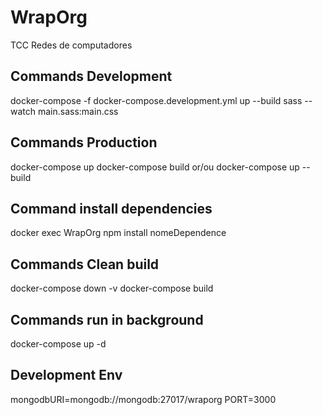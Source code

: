 # WrapOrg
TCC Redes de computadores

## Commands Development
docker-compose -f docker-compose.development.yml up --build
sass --watch main.sass:main.css

## Commands Production
docker-compose up
docker-compose build
or/ou docker-compose up --build

## Command install dependencies
docker exec WrapOrg npm install nomeDependence

## Commands Clean build
docker-compose down -v
docker-compose build

## Commands run in background
docker-compose up -d

## Development Env
mongodbURI=mongodb://mongodb:27017/wraporg
PORT=3000